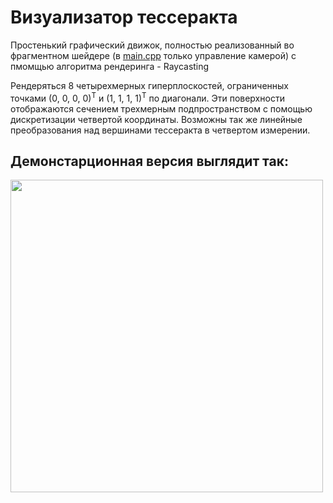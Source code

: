 <h1>Визуализатор тессеракта</h1>
<p>Простенький графический движок, полностью реализованный во фрагментном шейдере (в <a href="sources/main.cpp">main.cpp</a> только управление камерой) с пмомщью алгоритма рендеринга - Raycasting</p>
<p>Рендеряться 8 четырехмерных гиперплоскостей, ограниченных точками (0, 0, 0, 0)<sup>T</sup> и (1, 1, 1, 1)<sup>T</sup> по диагонали. Эти поверхности отображаются сечением трехмерным подпространством с помощью дискретизации четвертой координаты. Возможны так же линейные преобразования над вершинами тессеракта в четвертом измерении.</p>
<h2>Демонстарционная версия выглядит так:</h2>
<img src="demo.gif" width=500px>
